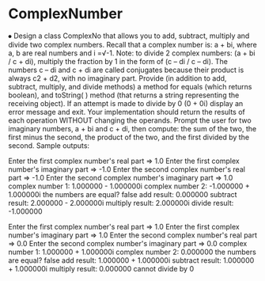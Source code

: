 # ComplexNumber

⦁	Design a class ComplexNo that allows you to add, subtract, multiply and divide two complex numbers. Recall that a complex number is: a + bi, where a, b are real numbers and i =√-1. Note: to divide 2 complex numbers: (a + bi / c + di), multiply the fraction by 1 in the form of (c – di / c – di). The numbers c – di and c + di are called conjugates because their product is always c2 + d2, with no imaginary part.
Provide (in addition to add, subtract, multiply, and divide methods) a method for equals (which returns boolean), and toString( ) method (that returns a string representing the receiving object). If an attempt is made to divide by 0 (0 + 0i) display an error message and exit. Your implementation should return the results of each operation WITHOUT changing the operands.
Prompt the user for two imaginary numbers, a + bi and c + di, then compute: the sum of the two, the first minus the second, the product of the two, and the first divided by the second. Sample outputs: 

Enter the first complex number's real part => 1.0
Enter the first complex number's imaginary part => -1.0
Enter the second complex number's real part => -1.0
Enter the second complex number's imaginary part => 1.0
complex number 1: 1.000000 - 1.000000i
complex number 2: -1.000000 + 1.000000i
the numbers are equal? false
add result: 0.000000
subtract result: 2.000000 - 2.000000i
multiply result: 2.000000i
divide result: -1.000000

Enter the first complex number's real part => 1.0
Enter the first complex number's imaginary part => 1.0
Enter the second complex number's real part => 0.0
Enter the second complex number's imaginary part => 0.0
complex number 1: 1.000000 + 1.000000i
complex number 2: 0.000000
the numbers are equal? false
add result: 1.000000 + 1.000000i
subtract result: 1.000000 + 1.000000i
multiply result: 0.000000
cannot divide by 0
